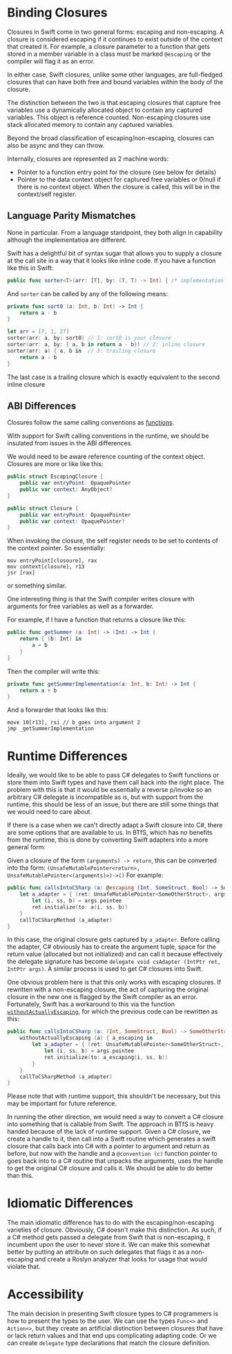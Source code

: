 # Binding Closures

Closures in Swift come in two general forms: escaping and non-escaping. A closure is considered escaping if it continues to exist outside of the context that created it. For example, a closure parameter to a function that gets stored in a member variable in a class *must* be marked `@escaping` or the compiler will flag it as an error.

In either case, Swift closures, unlike some other languages, are full-fledged closures that can have both free and bound variables within the body of the closure.

The distinction between the two is that escaping closures that capture free variables use a dynamically allocated object to contain any captured variables. This object is reference counted. Non-escaping closures use stack allocated memory to contain any captured variables.

Beyond the broad classification of escaping/non-escaping, closures can also be async and they can throw.

Internally, closures are represented as 2 machine words:
- Pointer to a function entry point for the closure (see below for details)
- Pointer to the data context object for captured free variables or 0/null if there is no context object. When the closure is called, this will be in the context/self register.

## Language Parity Mismatches

None in particular. From a language standpoint, they both align in capability although the implementatioa are different.

Swift has a delightful bit of syntax sugar that allows you to supply a closure at the call site in a way that it looks like inline code.
If you have a function like this in Swift:
```swift
public func sorter<T>(arr: [T], by: (T, T) -> Int) { /* implementation not important */ }

```
And `sorter` can be called by any of the following means:

```swift
private func sort0 (a: Int, b: Int) -> Int {
    return a - b
}

let arr = [7, 1, 27]
sorter(arr: a, by: sort0) // 1: sort0 is your closure
sorter(arr: a, by: { a, b in return a - b}) // 2: inline closure
sorter(arr: a) { a, b in  // 3: trailing closure
    return a - b
}
```
The last case is a trailing closure which is exactly equivalent to the second inline closure

## ABI Differences

Closures follow the same calling conventions as [functions](binding-functions.md).

With support for Swift calling conventions in the runtime, we should be insulated from issues in the ABI differences.

We would need to be aware reference counting of the context object. Closures are more or like like this:
```swift
public struct EscapingClosure {
    public var entryPoint: OpaquePointer
    public var context: AnyObject?
}

public struct Closure {
    public var entryPoint: OpaquePointer
    public var context: OpaquePointer?
}
```

When invoking the closure, the self register needs to be set to contents of the context pointer.
So essentially:
```
mov entryPoint[closoure], rax
mov context[closure], r13
jsr [rax]
```
or something similar.

One interesting thing is that the Swift compiler writes closure with arguments for free variables as well as a forwarder.

For example, if I have a function that returns a closure like this:

```swift
public func getSummer (a: Int) -> (Int) -> Int {
    return { (b: Int) in
        a + b
    }
}
```
Then the compiler will write this:
```Swift
private func getSummerImplementation(a: Int, b: Int) -> Int {
    return a + b
}
```
And a forwarder that looks like this:
```
move 10[r13], rsi // b goes into argument 2
jmp _getSummerImplementation
```

# Runtime Differences

Ideally, we would like to be able to pass C# delegates to Swift functions or store them into Swift types and have them call back into the right place.  The problem with this is that it would be essentially a reverse p/invoke so an arbitrary C# delegate is incompatible as is, but with support from the runtime, this should be less of an issue, but there are still some things that we would need to care about.

If there is a case when we can't directly adapt a Swift closure into C#, there are some options that are available to us. In BTfS, which has no benefits from the runtime, this is done by converting Swift adapters into a more general form:

Given a closure of the form `(arguments) -> return`, this can be converted into the form: `(UnsafeMutablePointer<return>, UnsafeMutablePointer<(arguments)>)->()` For example:
```swift
public func callsIntoCSharp (a: @escaping (Int, SomeStruct, Bool) -> SomeOtherStruct) {
    let a_adapter = { (ret: UnsafeMutablePointer<SomeOtherStruct>, args: UnsafeMutablePointer<(Int, SomeStruct, Bool)>) in
        let (i, ss, b) = args.pointee
        ret.initialize(to: a(i, ss, b))
    }
    callToCSharpMethod (a_adapter)
}
```

In this case, the original closure gets captured by `a_adapter`. Before calling the adapter, C# obviously has to create the argument tuple, space for the return value (allocated but not initialized) and can call it because effectively the delegate signature has become `delegate void csAdapter (IntPtr ret, IntPtr args)`. A similar process is used to get C# closures into Swift.

One obvious problem here is that this only works with escaping closures. If rewritten with a non-escaping closure, the act of capturing the original closure in the new one is flagged by the Swift compiler as an error. Fortunately, Swift has a workaround to this via the function [`withoutActuallyEscaping`](https://developer.apple.com/documentation/swift/withoutactuallyescaping(_:do:)/), for which the previous code can be rewritten as this:

```swift
public func callsIntoCSharp (a: (Int, SomeStruct, Bool) -> SomeOtherStruct) {
    withoutActuallyEscaping (a) { a_escaping in
        let a_adapter = { (ret: UnsafeMutablePointer<SomeOtherStruct>, args: UnsafeMutablePointer<(Int, SomeStruct, Bool)>) in
            let (i, ss, b) = args.pointee
            ret.initialize(to: a_escaping(i, ss, b))
        }
    }
    callToCSharpMethod (a_adapter)
}
```

Please note that with runtime support, this shouldn't be necessary, but this may be important for future reference.

In running the other direction, we would need a way to convert a C# closure into something that is callable from Swift. The approach in BTfS is heavy handed because of the lack of runtime support. Given a C# closure, we create a handle to it, then call into a Swift routine which generates a swift closure that calls back into C# with a pointer to argument and return as before, but now with the handle and a `@convention (c)` function pointer to goes back into to a C# routine that unpacks the arguments, uses the handle to get the original C# closure and calls it. We should be able to do better than this.

# Idiomatic Differences

The main idiomatic difference has to do with the escaping/non-escaping varieties of closure. Obviously, C# doesn't make this distinction. As such, if a C# method gets passed a delegate from Swift that is non-escaping, it incumbent upon the user to never store it. We can make this somewhat better by putting an attribute on such delegates that flags it as a non-escaping and create a Roslyn analyzer that looks for usage that would violate that.

# Accessibility

The main decision in presenting Swift closure types to C# programmers is how to present the types to the user. We can use the types `Func<>` and `Action<>`, but they create an artificial distinction between closures that have or lack return values and that end ups complicating adapting code. Or we can create `delegate` type declarations that match the closure definition.